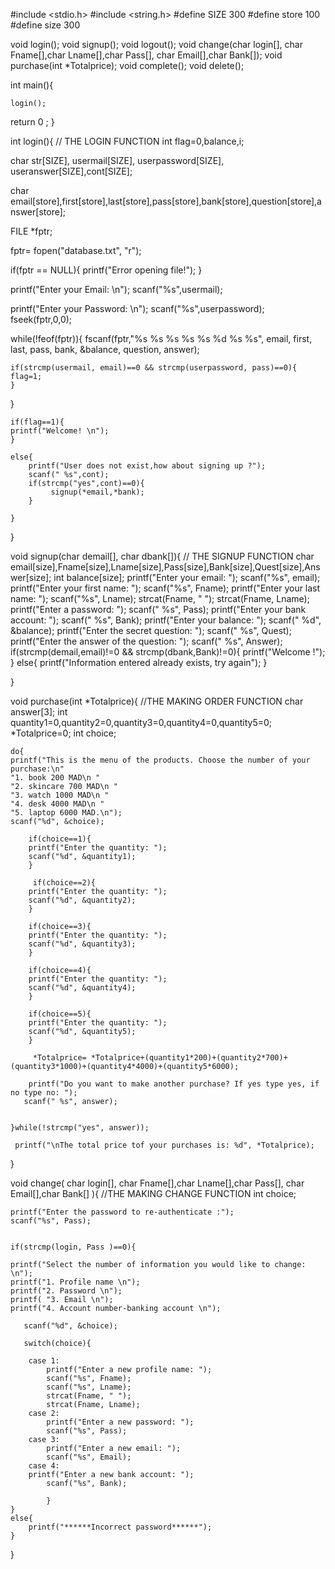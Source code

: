 #include <stdio.h>
#include <string.h>
#define SIZE 300
#define store 100
#define size 300

void login();
void signup();
void logout();
void change(char login[], char Fname[],char Lname[],char Pass[], char Email[],char Bank[]);
void purchase(int *Totalprice);
void complete();
void delete();



 int main(){

    login();
 return 0 ;
}


int login(){ // THE LOGIN FUNCTION
int flag=0,balance,i;

char str[SIZE], usermail[SIZE], userpassword[SIZE], useranswer[SIZE],cont[SIZE];

char email[store],first[store],last[store],pass[store],bank[store],question[store],answer[store];

FILE *fptr;

fptr= fopen("database.txt", "r");

if(fptr == NULL){
printf("Error opening file!");
}

printf("Enter your Email: \n");
scanf("%s",usermail);

printf("Enter your Password: \n");
scanf("%s",userpassword);
fseek(fptr,0,0);

while(!feof(fptr)){
    fscanf(fptr,"%s %s %s %s %s %d %s %s", email, first, last, pass, bank, &balance, question, answer);

    if(strcmp(usermail, email)==0 && strcmp(userpassword, pass)==0){
    flag=1;
    }
}    
 
    if(flag==1){
    printf("Welcome! \n");
    }

    else{
        printf("User does not exist,how about signing up ?");
        scanf(" %s",cont);
        if(strcmp("yes",cont)==0){
             signup(*email,*bank);
        }

    }
}




void signup(char demail[], char dbank[]){ // THE SIGNUP FUNCTION
    char email[size],Fname[size],Lname[size],Pass[size],Bank[size],Quest[size],Answer[size];
    int balance[size];
	printf("Enter your email: ");
	scanf("%s", email);
	printf("Enter your first name: ");
	scanf("%s", Fname);
	printf("Enter your last name: ");
	scanf("%s", Lname);
	strcat(Fname, " ");
	strcat(Fname, Lname);
	printf("Enter a password: ");
	scanf(" %s", Pass);
	printf("Enter your bank account: ");
	scanf(" %s", Bank);
	printf("Enter your balance: ");
	scanf(" %d", &balance);
	printf("Enter the secret question: ");
	scanf(" %s", Quest);
	printf("Enter the answer of the question: ");
	scanf(" %s", Answer);
    if(strcmp(demail,email)!=0 && strcmp(dbank,Bank)!=0){
        printf("Welcome !");
    }
    else{
        printf("Information entered already exists, try again");
    }
		
}










void purchase(int *Totalprice){ //THE MAKING ORDER FUNCTION
       char answer[3];
       int quantity1=0,quantity2=0,quantity3=0,quantity4=0,quantity5=0;
		 *Totalprice=0;
		int choice;

    do{	
	printf("This is the menu of the products. Choose the number of your purchase:\n"
	"1. book 200 MAD\n "
	"2. skincare 700 MAD\n "
	"3. watch 1000 MAD\n "
	"4. desk 4000 MAD\n "
	"5. laptop 6000 MAD.\n");
    scanf("%d", &choice);
    
        if(choice==1){
        printf("Enter the quantity: ");
        scanf("%d", &quantity1);
        }
        
         if(choice==2){
        printf("Enter the quantity: ");
        scanf("%d", &quantity2);
        } 
        
        if(choice==3){
        printf("Enter the quantity: ");
        scanf("%d", &quantity3);
        } 
        
        if(choice==4){
        printf("Enter the quantity: ");
        scanf("%d", &quantity4);
        } 
        
        if(choice==5){
        printf("Enter the quantity: ");
        scanf("%d", &quantity5);
        }
        
         *Totalprice= *Totalprice+(quantity1*200)+(quantity2*700)+(quantity3*1000)+(quantity4*4000)+(quantity5*6000);
       
        printf("Do you want to make another purchase? If yes type yes, if no type no: ");
       scanf(" %s", answer);
        
       
    }while(!strcmp("yes", answer));
    
     printf("\nThe total price tof your purchases is: %d", *Totalprice);
    
}




 
 
  void change( char login[], char Fname[],char Lname[],char Pass[], char Email[],char Bank[] ){ //THE MAKING CHANGE FUNCTION
  	 int choice; 
  	 
  	
  	printf("Enter the password to re-authenticate :");
  	scanf("%s", Pass);
  	
  	
  	if(strcmp(login, Pass )==0){
	 
  	printf("Select the number of information you would like to change: \n");
	printf("1. Profile name \n");
	printf("2. Password \n");
 	printf( "3. Email \n");
	printf("4. Account number-banking account \n");
	   
	   scanf("%d", &choice);
	   
	   switch(choice){
	   	
	   	case 1:
	   		printf("Enter a new profile name: ");
	   		scanf("%s", Fname);
	   		scanf("%s", Lname);
	   		strcat(Fname, " ");
	   		strcat(Fname, Lname);
	   	case 2:
	   		printf("Enter a new password: ");
	   		scanf("%s", Pass);
	    case 3:
	    	printf("Enter a new email: ");
	   		scanf("%s", Email);
	   	case 4: 
	   	printf("Enter a new bank account: ");
	   		scanf("%s", Bank);
	    
	   		}
	}
	else{
		printf("******Incorrect password******");
	}
	   
	   
  }
  
  
  
  

